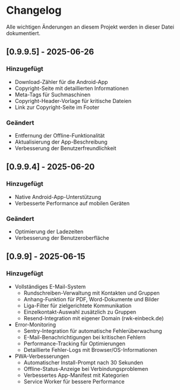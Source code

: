 # Changelog

Alle wichtigen Änderungen an diesem Projekt werden in dieser Datei dokumentiert.

## [0.9.9.5] - 2025-06-26

### Hinzugefügt
- Download-Zähler für die Android-App
- Copyright-Seite mit detaillierten Informationen
- Meta-Tags für Suchmaschinen
- Copyright-Header-Vorlage für kritische Dateien
- Link zur Copyright-Seite im Footer

### Geändert
- Entfernung der Offline-Funktionalität
- Aktualisierung der App-Beschreibung
- Verbesserung der Benutzerfreundlichkeit

## [0.9.9.4] - 2025-06-20

### Hinzugefügt
- Native Android-App-Unterstützung
- Verbesserte Performance auf mobilen Geräten

### Geändert
- Optimierung der Ladezeiten
- Verbesserung der Benutzeroberfläche

## [0.9.9] - 2025-06-15

### Hinzugefügt
- Vollständiges E-Mail-System
  - Rundschreiben-Verwaltung mit Kontakten und Gruppen
  - Anhang-Funktion für PDF, Word-Dokumente und Bilder
  - Liga-Filter für zielgerichtete Kommunikation
  - Einzelkontakt-Auswahl zusätzlich zu Gruppen
  - Resend-Integration mit eigener Domain (rwk-einbeck.de)
- Error-Monitoring
  - Sentry-Integration für automatische Fehlerüberwachung
  - E-Mail-Benachrichtigungen bei kritischen Fehlern
  - Performance-Tracking für Optimierungen
  - Detaillierte Fehler-Logs mit Browser/OS-Informationen
- PWA-Verbesserungen
  - Automatischer Install-Prompt nach 30 Sekunden
  - Offline-Status-Anzeige bei Verbindungsproblemen
  - Verbessertes App-Manifest mit Kategorien
  - Service Worker für bessere Performance